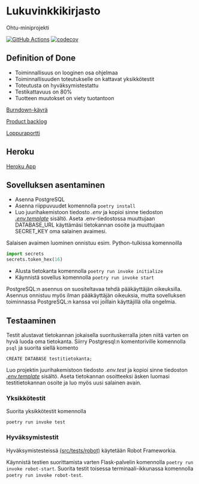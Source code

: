# Lukuvinkkikirjasto

Ohtu-miniprojekti

[![GitHub Actions](https://github.com/brontto/ohtu-miniprojekti/workflows/CI/badge.svg)](https://github.com/brontto/ohtu-miniprojekti/actions)
[![codecov](https://codecov.io/gh/brontto/ohtu-miniprojekti/branch/main/graph/badge.svg?token=DYFHMFXATT)](https://codecov.io/gh/brontto/ohtu-miniprojekti)

## Definition of Done
- Toiminnallisuus on looginen osa ohjelmaa
- Toiminnallisuuden toteutukselle on kattavat yksikkötestit
- Toteutusta on hyväksymistestattu
- Testikattavuus on 80%
- Tuotteen muutokset on viety tuotantoon

[Burndown-käyrä](https://docs.google.com/spreadsheets/d/1m27JJOADbrihQkSxDsu489VpF2iS6y8GJkZCpKXE13c/edit#gid=453705215)

[Product backlog](https://github.com/brontto/ohtu-miniprojekti/projects/1)

[Loppuraportti](https://docs.google.com/document/d/1VwHhSXfaDF7HMjNcPluxqwuz0yLMjX78Z1BK_nNxKtE/edit?usp=sharing)

## Heroku 
[Heroku App](https://damp-dawn-78777.herokuapp.com/)

## Sovelluksen asentaminen

- Asenna PostgreSQL
- Asenna riippuvuudet komennolla `poetry install`
- Luo juurihakemistoon tiedosto *.env* ja kopioi sinne tiedoston [*.env.template*](https://github.com/brontto/ohtu-miniprojekti/blob/main/.env.template) sisältö. Aseta .env-tiedostossa muuttujaan DATABASE_URL käyttämäsi tietokannan osoite ja muuttujaan SECRET_KEY oma salainen avaimesi.

Salaisen avaimen luominen onnistuu esim. Python-tulkissa komennoilla
``` python
import secrets
secrets.token_hex(16)
```
- Alusta tietokanta komennolla `poetry run invoke initialize`
- Käynnistä sovellus komennolla `poetry run invoke start`

PostgreSQL:n asennus on suositeltavaa tehdä pääkäyttäjän oikeuksilla. Asennus onnistuu myös ilman pääkäyttäjän oikeuksia, mutta sovelluksen toiminnassa PostgreSQL:n kanssa voi joillain käyttäjillä olla ongelmia.

## Testaaminen

Testit alustavat tietokannan jokaisella suorituskerralla joten niitä varten on hyvä luoda oma tietokanta. Siirry Postgresql:n komentoriville komennolla `psql` ja suorita siellä komento
```
CREATE DATABASE testitietokanta;
```
Luo projektin juurihakemistoon tiedosto *.env.test* ja kopioi sinne tiedoston [*.env.template*](https://github.com/brontto/ohtu-miniprojekti/blob/main/.env.template) sisältö. Aseta tietokannan osoitteeksi äsken luomasi testitietokannan osoite ja luo myös uusi salainen avain.

### Yksikkötestit

Suorita yksikkötestit komennolla
```
poetry run invoke test
```

### Hyväksymistestit

Hyväksymistesteissä [(src/tests/robot)](https://github.com/brontto/ohtu-miniprojekti/tree/main/src/tests/robot) käytetään Robot Frameworkia.

Käynnistä testien suorittamista varten Flask-palvelin komennolla `poetry run invoke robot-start`. Suorita testit toisessa terminaali-ikkunassa komennolla `poetry run invoke robot-test`.  
